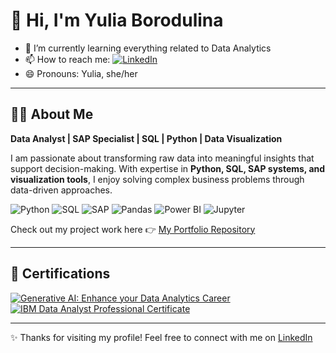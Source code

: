 # 👋 Hi, I'm Yulia Borodulina  

- 🌱 I’m currently learning everything related to Data Analytics
- 📫 How to reach me: [![LinkedIn](https://img.shields.io/badge/LinkedIn-Profile-blue?style=for-the-badge&logo=linkedin)](https://www.linkedin.com/in/yulia-borodulina/)
- 😄 Pronouns: Yulia, she/her


---

## 👩‍💻 About Me  

**Data Analyst | SAP Specialist | SQL | Python | Data Visualization**  

I am passionate about transforming raw data into meaningful insights that support decision-making. With expertise in **Python, SQL, SAP systems, and visualization tools**, I enjoy solving complex business problems through data-driven approaches.  

![Python](https://img.shields.io/badge/Python-3776AB?style=for-the-badge&logo=python&logoColor=white)
![SQL](https://img.shields.io/badge/SQL-003B57?style=for-the-badge&logo=postgresql&logoColor=white)
![SAP](https://img.shields.io/badge/SAP-0FAAFF?style=for-the-badge&logo=sap&logoColor=white)
![Pandas](https://img.shields.io/badge/Pandas-150458?style=for-the-badge&logo=pandas&logoColor=white)
![Power BI](https://img.shields.io/badge/PowerBI-F2C811?style=for-the-badge&logo=powerbi&logoColor=black)
![Jupyter](https://img.shields.io/badge/Jupyter-F37626?style=for-the-badge&logo=jupyter&logoColor=white)

Check out my project work here 👉 [My Portfolio Repository](https://github.com/YuliaAsIs/Current-and-Future-Technological-Trends)  

---

## 📜 Certifications  

[![Generative AI: Enhance your Data Analytics Career](https://img.shields.io/badge/Coursera-Generative_AI-blue?style=for-the-badge&logo=coursera)](https://www.coursera.org/account/accomplishments/verify/V9PQ3FZU1VZO)  
[![IBM Data Analyst Professional Certificate](https://img.shields.io/badge/Coursera-IBM_Data_Analyst-green?style=for-the-badge&logo=coursera)](https://www.coursera.org/account/accomplishments/specialization/S8BVRTQVAMF1)  

---

✨ Thanks for visiting my profile! Feel free to connect with me on [LinkedIn](https://www.linkedin.com/in/yulia-borodulina/)  


